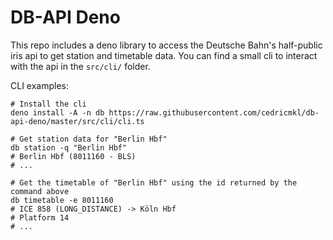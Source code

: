 # DB-API Deno

This repo includes a deno library to access the Deutsche Bahn's half-public iris
api to get station and timetable data. You can find a small cli to interact with
the api in the `src/cli/` folder.

CLI examples:
```shell
# Install the cli
deno install -A -n db https://raw.githubusercontent.com/cedricmkl/db-api-deno/master/src/cli/cli.ts

# Get station data for "Berlin Hbf"
db station -q "Berlin Hbf"
# Berlin Hbf (8011160 - BLS)
# ...

# Get the timetable of "Berlin Hbf" using the id returned by the command above
db timetable -e 8011160
# ICE 858 (LONG_DISTANCE) -> Köln Hbf 
# Platform 14
# ... 

```
